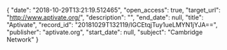 {
  "date": "2018-10-29T13:21:19.512465", 
  "open_access": true, 
  "target_url": "http://www.aptivate.org/", 
  "description": "", 
  "end_date": null, 
  "title": "Aptivate", 
  "record_id": "20181029T132119/lGCEtqjTuy1ueLMYN1jYJA==", 
  "publisher": "aptivate.org", 
  "start_date": null, 
  "subject": "Cambridge Network"
}

